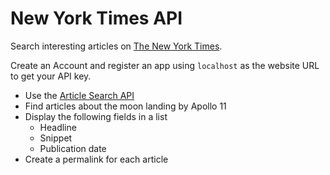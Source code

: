 # New York Times API

Search interesting articles on
[The New York Times](https://developer.nytimes.com/).

Create an Account and register an app using `localhost` as the website URL to
get your API key.

- Use the
  [Article Search API][1]
- Find articles about the moon landing by Apollo 11
- Display the following fields in a list
  - Headline
  - Snippet
  - Publication date
- Create a permalink for each article

[1]: https://developer.nytimes.com/docs/articlesearch-product/1/overview
